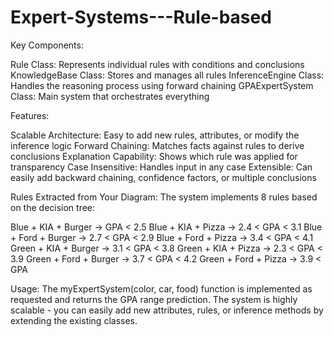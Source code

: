 # Expert-Systems---Rule-based

Key Components:

Rule Class: Represents individual rules with conditions and conclusions
KnowledgeBase Class: Stores and manages all rules
InferenceEngine Class: Handles the reasoning process using forward chaining
GPAExpertSystem Class: Main system that orchestrates everything

Features:

Scalable Architecture: Easy to add new rules, attributes, or modify the inference logic
Forward Chaining: Matches facts against rules to derive conclusions
Explanation Capability: Shows which rule was applied for transparency
Case Insensitive: Handles input in any case
Extensible: Can easily add backward chaining, confidence factors, or multiple conclusions

Rules Extracted from Your Diagram:
The system implements 8 rules based on the decision tree:

Blue + KIA + Burger → GPA < 2.5
Blue + KIA + Pizza → 2.4 < GPA < 3.1
Blue + Ford + Burger → 2.7 < GPA < 2.9
Blue + Ford + Pizza → 3.4 < GPA < 4.1
Green + KIA + Burger → 3.1 < GPA < 3.8
Green + KIA + Pizza → 2.3 < GPA < 3.9
Green + Ford + Burger → 3.7 < GPA < 4.2
Green + Ford + Pizza → 3.9 < GPA

Usage:
The myExpertSystem(color, car, food) function is implemented as requested and returns the GPA range prediction. The system is highly scalable - you can easily add new attributes, rules, or inference methods by extending the existing classes.
